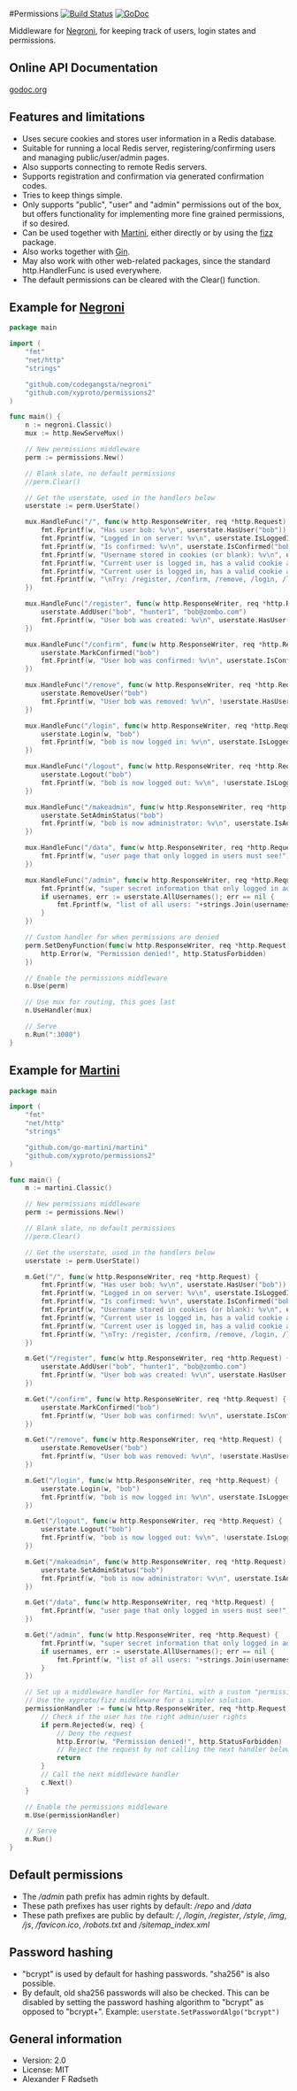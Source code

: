 #Permissions [![Build Status](https://travis-ci.org/xyproto/permissions2.svg?branch=master)](https://travis-ci.org/xyproto/permissions2) [![GoDoc](https://godoc.org/github.com/xyproto/permissions2?status.svg)](http://godoc.org/github.com/xyproto/permissions2)

Middleware for [Negroni](https://github.com/codegangsta/negroni), for keeping track of users, login states and permissions.

Online API Documentation
------------------------

[godoc.org](http://godoc.org/github.com/xyproto/permissions2)


Features and limitations
------------------------

* Uses secure cookies and stores user information in a Redis database. 
* Suitable for running a local Redis server, registering/confirming users and managing public/user/admin pages.
* Also supports connecting to remote Redis servers.
* Supports registration and confirmation via generated confirmation codes.
* Tries to keep things simple.
* Only supports "public", "user" and "admin" permissions out of the box, but offers functionality for implementing more fine grained permissions, if so desired.
* Can be used together with [Martini](https://github.com/go-martini/martini), either directly or by using the [fizz](https://github.com/xyproto/fizz) package.
* Also works together with [Gin](https://github.com/gin-gonic/gin).
* May also work with other web-related packages, since the standard http.HandlerFunc is used everywhere.
* The default permissions can be cleared with the Clear() function.


Example for [Negroni](https://github.com/codegangsta/negroni)
--------------------
~~~ go
package main

import (
	"fmt"
	"net/http"
	"strings"

	"github.com/codegangsta/negroni"
	"github.com/xyproto/permissions2"
)

func main() {
	n := negroni.Classic()
	mux := http.NewServeMux()

	// New permissions middleware
	perm := permissions.New()

	// Blank slate, no default permissions
	//perm.Clear()

	// Get the userstate, used in the handlers below
	userstate := perm.UserState()

	mux.HandleFunc("/", func(w http.ResponseWriter, req *http.Request) {
		fmt.Fprintf(w, "Has user bob: %v\n", userstate.HasUser("bob"))
		fmt.Fprintf(w, "Logged in on server: %v\n", userstate.IsLoggedIn("bob"))
		fmt.Fprintf(w, "Is confirmed: %v\n", userstate.IsConfirmed("bob"))
		fmt.Fprintf(w, "Username stored in cookies (or blank): %v\n", userstate.Username(req))
		fmt.Fprintf(w, "Current user is logged in, has a valid cookie and *user rights*: %v\n", userstate.UserRights(req))
		fmt.Fprintf(w, "Current user is logged in, has a valid cookie and *admin rights*: %v\n", userstate.AdminRights(req))
		fmt.Fprintf(w, "\nTry: /register, /confirm, /remove, /login, /logout, /data, /makeadmin and /admin")
	})

	mux.HandleFunc("/register", func(w http.ResponseWriter, req *http.Request) {
		userstate.AddUser("bob", "hunter1", "bob@zombo.com")
		fmt.Fprintf(w, "User bob was created: %v\n", userstate.HasUser("bob"))
	})

	mux.HandleFunc("/confirm", func(w http.ResponseWriter, req *http.Request) {
		userstate.MarkConfirmed("bob")
		fmt.Fprintf(w, "User bob was confirmed: %v\n", userstate.IsConfirmed("bob"))
	})

	mux.HandleFunc("/remove", func(w http.ResponseWriter, req *http.Request) {
		userstate.RemoveUser("bob")
		fmt.Fprintf(w, "User bob was removed: %v\n", !userstate.HasUser("bob"))
	})

	mux.HandleFunc("/login", func(w http.ResponseWriter, req *http.Request) {
		userstate.Login(w, "bob")
		fmt.Fprintf(w, "bob is now logged in: %v\n", userstate.IsLoggedIn("bob"))
	})

	mux.HandleFunc("/logout", func(w http.ResponseWriter, req *http.Request) {
		userstate.Logout("bob")
		fmt.Fprintf(w, "bob is now logged out: %v\n", !userstate.IsLoggedIn("bob"))
	})

	mux.HandleFunc("/makeadmin", func(w http.ResponseWriter, req *http.Request) {
		userstate.SetAdminStatus("bob")
		fmt.Fprintf(w, "bob is now administrator: %v\n", userstate.IsAdmin("bob"))
	})

	mux.HandleFunc("/data", func(w http.ResponseWriter, req *http.Request) {
		fmt.Fprintf(w, "user page that only logged in users must see!")
	})

	mux.HandleFunc("/admin", func(w http.ResponseWriter, req *http.Request) {
		fmt.Fprintf(w, "super secret information that only logged in administrators must see!\n\n")
		if usernames, err := userstate.AllUsernames(); err == nil {
			fmt.Fprintf(w, "list of all users: "+strings.Join(usernames, ", "))
		}
	})

	// Custom handler for when permissions are denied
	perm.SetDenyFunction(func(w http.ResponseWriter, req *http.Request) {
		http.Error(w, "Permission denied!", http.StatusForbidden)
	})

	// Enable the permissions middleware
	n.Use(perm)

	// Use mux for routing, this goes last
	n.UseHandler(mux)

	// Serve
	n.Run(":3000")
}
~~~

Example for [Martini](https://github.com/go-martini/martini)
--------------------
~~~ go
package main

import (
	"fmt"
	"net/http"
	"strings"

	"github.com/go-martini/martini"
	"github.com/xyproto/permissions2"
)

func main() {
	m := martini.Classic()

	// New permissions middleware
	perm := permissions.New()

	// Blank slate, no default permissions
	//perm.Clear()

	// Get the userstate, used in the handlers below
	userstate := perm.UserState()

	m.Get("/", func(w http.ResponseWriter, req *http.Request) {
		fmt.Fprintf(w, "Has user bob: %v\n", userstate.HasUser("bob"))
		fmt.Fprintf(w, "Logged in on server: %v\n", userstate.IsLoggedIn("bob"))
		fmt.Fprintf(w, "Is confirmed: %v\n", userstate.IsConfirmed("bob"))
		fmt.Fprintf(w, "Username stored in cookies (or blank): %v\n", userstate.Username(req))
		fmt.Fprintf(w, "Current user is logged in, has a valid cookie and *user rights*: %v\n", userstate.UserRights(req))
		fmt.Fprintf(w, "Current user is logged in, has a valid cookie and *admin rights*: %v\n", userstate.AdminRights(req))
		fmt.Fprintf(w, "\nTry: /register, /confirm, /remove, /login, /logout, /data, /makeadmin and /admin")
	})

	m.Get("/register", func(w http.ResponseWriter, req *http.Request) {
		userstate.AddUser("bob", "hunter1", "bob@zombo.com")
		fmt.Fprintf(w, "User bob was created: %v\n", userstate.HasUser("bob"))
	})

	m.Get("/confirm", func(w http.ResponseWriter, req *http.Request) {
		userstate.MarkConfirmed("bob")
		fmt.Fprintf(w, "User bob was confirmed: %v\n", userstate.IsConfirmed("bob"))
	})

	m.Get("/remove", func(w http.ResponseWriter, req *http.Request) {
		userstate.RemoveUser("bob")
		fmt.Fprintf(w, "User bob was removed: %v\n", !userstate.HasUser("bob"))
	})

	m.Get("/login", func(w http.ResponseWriter, req *http.Request) {
		userstate.Login(w, "bob")
		fmt.Fprintf(w, "bob is now logged in: %v\n", userstate.IsLoggedIn("bob"))
	})

	m.Get("/logout", func(w http.ResponseWriter, req *http.Request) {
		userstate.Logout("bob")
		fmt.Fprintf(w, "bob is now logged out: %v\n", !userstate.IsLoggedIn("bob"))
	})

	m.Get("/makeadmin", func(w http.ResponseWriter, req *http.Request) {
		userstate.SetAdminStatus("bob")
		fmt.Fprintf(w, "bob is now administrator: %v\n", userstate.IsAdmin("bob"))
	})

	m.Get("/data", func(w http.ResponseWriter, req *http.Request) {
		fmt.Fprintf(w, "user page that only logged in users must see!")
	})

	m.Get("/admin", func(w http.ResponseWriter, req *http.Request) {
		fmt.Fprintf(w, "super secret information that only logged in administrators must see!\n\n")
		if usernames, err := userstate.AllUsernames(); err == nil {
			fmt.Fprintf(w, "list of all users: "+strings.Join(usernames, ", "))
		}
	})

	// Set up a middleware handler for Martini, with a custom "permission denied" message.
	// Use the xyproto/fizz middleware for a simpler solution.
	permissionHandler := func(w http.ResponseWriter, req *http.Request, c martini.Context) {
		// Check if the user has the right admin/user rights
		if perm.Rejected(w, req) {
			// Deny the request
			http.Error(w, "Permission denied!", http.StatusForbidden)
			// Reject the request by not calling the next handler below
			return
		}
		// Call the next middleware handler
		c.Next()
	}

	// Enable the permissions middleware
	m.Use(permissionHandler)

	// Serve
	m.Run()
}
~~~


Default permissions
-------------------

* The */admin* path prefix has admin rights by default.
* These path prefixes has user rights by default: */repo* and */data*
* These path prefixes are public by default: */*, */login*, */register*, */style*, */img*, */js*, */favicon.ico*, */robots.txt* and */sitemap_index.xml*


Password hashing
----------------

* "bcrypt" is used by default for hashing passwords. "sha256" is also possible.
* By default, old sha256 passwords will also be checked. This can be disabled by setting the password hashing algorithm to "bcrypt" as opposed to "bcrypt+". Example: `userstate.SetPasswordAlgo("bcrypt")`

General information
-------------------

* Version: 2.0
* License: MIT
* Alexander F Rødseth

